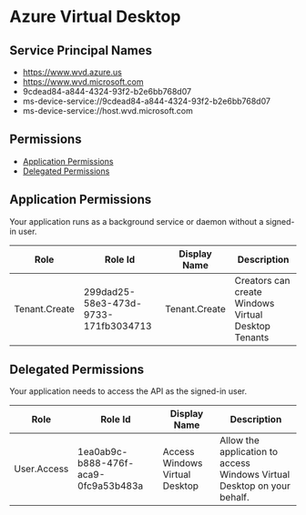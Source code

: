 # Azure Virtual Desktop
## Service Principal Names
- https://www.wvd.azure.us
- https://www.wvd.microsoft.com
- 9cdead84-a844-4324-93f2-b2e6bb768d07
- ms-device-service://9cdead84-a844-4324-93f2-b2e6bb768d07
- ms-device-service://host.wvd.microsoft.com

 ## Permissions
- [Application Permissions](#application-permissions)
- [Delegated Permissions](#delegated-permissions)

## Application Permissions
Your application runs as a background service or daemon without a signed-in user.

| Role | Role Id | Display Name | Description |
|---|---|---|---|
| Tenant.Create | 299dad25-58e3-473d-9733-171fb3034713 | Tenant.Create | Creators can create Windows Virtual Desktop Tenants |

## Delegated Permissions
Your application needs to access the API as the signed-in user. 

| Role | Role Id | Display Name | Description |
|---|---|---|---|
| User.Access | 1ea0ab9c-b888-476f-aca9-0fc9a53b483a | Access Windows Virtual Desktop | Allow the application to access Windows Virtual Desktop on your behalf. |

